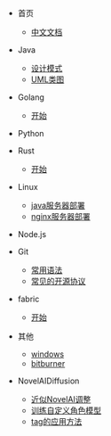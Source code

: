 - 首页
    - [中文文档](zh-cn/README.md)
    
- Java
	- [设计模式](zh-cn/Java/设计模式.md)
	- [UML类图](zh-cn/Java/UML.md)
- Golang
	- [开始](zh-cn/Golang/start.md)
- Python

- Rust
	- [开始](zh-cn/Rust/start.md)
- Linux
	- [java服务器部署](zh-cn/Linux/java.md)
	- [nginx服务器部署](zh-cn/Linux/nginx.md)

- Node.js
 
- Git
	- [常用语法](zh-cn/Git/常用语法.md)
	- [常见的开源协议](zh-cn/Git/常见的开源协议.md)
- fabric
	- [开始](zh-cn/Fabric/start.md)
- 其他
	- [windows](zh-cn/Others/windows.md)
	- [bitburner](zh-cn/Others/bitburner.md)
- NovelAIDiffusion
	- [近似NovelAI调整](zh-cn/NovelAIDiffusion/近似NovelAI调整.md)
	- [训练自定义角色模型](zh-cn/NovelAIDiffusion/训练自定义角色模型.md)
	- [tag的应用方法](zh-cn/NovelAIDiffusion/tag的应用方法.md)
